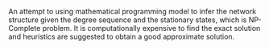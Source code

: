 An attempt to using mathematical programming model to infer the network structure given the degree sequence and the stationary states, which is NP-Complete problem. It is computationally expensive to find the exact solution and heuristics are suggested to obtain a good approximate solution. 
 
